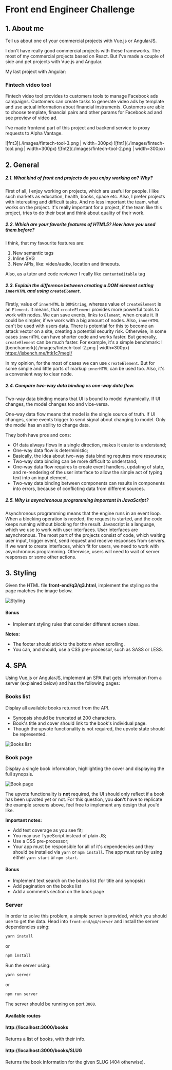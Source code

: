 # Front end Engineer Challenge

## 1. About me

Tell us about one of your commercial projects with Vue.js or AngularJS.

I don't have really good commercial projects with these frameworks. The most of my commercial projects based on React.
But I've made a couple of side and pet projects with Vue.js and Angular.

My last project with Angular:

### Fintech video tool

Fintech video tool provides to customers tools to manage Facebook ads campaigns. 
Customers can create tasks to generate video ads by template and use actual information about financial instruments. 
Customers are able to choose template, financial pairs and other params for Facebook ad and see preview of video ad.

I've made frontend part of this project and backend service to proxy requests to Alpha Vantage. 

![fnt3](./images/fintech-tool-3.png | width=300px)
![fnt1](./images/fintech-tool.png | width=300px)
![fnt2](./images/fintech-tool-2.png | width=300px)

## 2. General

##### 2.1. What kind of front end projects do you enjoy working on? Why?

First of all, I enjoy working on projects, which are useful for people. 
I like such markets as education, health, books, space etc.
Also, I prefer projects with interesting and difficult tasks.
And no less important the team, what works on the project. 
It's really important for a project, if the team like this project,
tries to do their best and think about quality of their work.

##### 2.2. Which are your favorite features of HTML5? How have you used them before?

I think, that my favourite features are:
1. New semantic tags
2. Inline SVG
3. New APIs, like: video/audio, location and timeouts.

Also, as a tutor and code reviewer I really like `contenteditable` tag

##### 2.3. Explain the difference between creating a DOM element setting `innerHTML` and using `createElement`.

Firstly, value of `innerHTML` is `DOMString`, whereas value of `createElement` is an `Element`. It means, that `createElement`
provides more powerful tools to work with nodes. We can save events, links to `Element`, when create it. It could be simpler, 
if we work with a big amount of nodes. 
Also, `innerHTML` can't be used with users data. There is potential for this to become an attack vector on a site, 
creating a potential security risk.
Otherwise, in some cases `innerHTML` can have shorter code and works faster. But generally, `createElement` can be much faster.
For example, it's a simple benchmark:
![benchamerk](./images/fintech-tool-2.png | width=300px)
https://jsbench.me/htk1c7megl/

In my opinion, for the most of cases we can use `createElement`. 
But for some simple and little parts of markup `innerHTML` can be used too.
Also, it's a convenient way to clear node. 

##### 2.4. Compare two-way data binding vs one-way data flow.

Two-way data binding means that UI is bound to model dynamically. If UI changes, the model changes too and vice-versa.

One-way data flow means that model is the single source of truth. If UI changes, some events trigger to send signal about changing to model.
Only the model has an ability to change data.

They both have pros and cons:
- Of data always flows in a single direction, makes it easier to understand;
- One-way data flow is deterministic;
- Basically, the idea about two-way data binding requires more resourses;
- Two-way data binding can be more difficult to understand;
- One-way data flow requires to create event handlers, updating of state, and re-rendering of the user interface to 
allow the simple act of typing text into an input element.
- Two-way data binding between components can results in components into errors, because of conflicting data from different
sources.

##### 2.5. Why is asynchronous programming important in JavaScript?

Asynchronous programming means that the engine runs in an event loop. 
When a blocking operation is needed, the request is started, and the code keeps running without blocking for the result.
Javascript is a language, which we use to work with user interfaces.
User interfaces are asynchronous. The most part of the projects consist of code, which waiting user input, 
trigger event, send request and receive responses from servers.
If we want to create interfaces, which fit for users, we need to work with asynchronous programming. Otherwise, users will
need to wait of server responses or some other actions.

## 3. Styling

Given the HTML file **front-end/q3/q3.html**, implement the styling so the page matches the image below.

![Styling](./front-end/q3/images/result.jpg "Styling")

#### Bonus
- Implement styling rules that consider different screen sizes.

**Notes:**
- The footer should stick to the bottom when scrolling.
- You can, and should, use a CSS pre-processor, such as SASS or LESS.


## 4. SPA

Using Vue.js or AngularJS, implement an SPA that gets information from a server (explained below) and has the following pages:


### Books list

Display all available books returned from the API.
- Synopsis should be truncated at 200 characters.
- Book's title and cover should link to the book's individual page.
- Though the upvote functionality is not required, the upvote state should be represented.

![Books list](./front-end/q4/images/books-list.png "Books list")


### Book page

Display a single book information, highlighting the cover and displaying the full synopsis.

![Book page](./front-end/q4/images/book.png "Book page")

The upvote functionality is **not** required, the UI should only reflect if a book has been upvoted yet or not.
For this question, you **don't** have to replicate the example screens above, feel free to implement any design that you'd like.


**Important notes:**
- Add test coverage as you see fit;
- You may use TypeScript instead of plain JS;
- Use a CSS pre-processor;
- Your app must be responsible for all of it's dependencies and they should be installed via `yarn` or `npm install`. The app must run by using either `yarn start` or `npm start`.


#### Bonus

- Implement text search on the books list (for title and synopsis)
- Add pagination on the books list
- Add a comments section on the book page


### Server

In order to solve this problem, a simple server is provided, which you should use to get the data.
Head into `front-end/q4/server` and install the server dependencies using:

```bash
yarn install
```

or

```bash
npm install
```

Run the server using:

```bash
yarn server
```

or

```bash
npm run server
```

The server should be running on port `3000`.

#### Available routes

#### http://localhost:3000/books

Returns a list of books, with their info.

#### http://localhost:3000/books/SLUG

Returns the book information for the given SLUG (404 otherwise).

